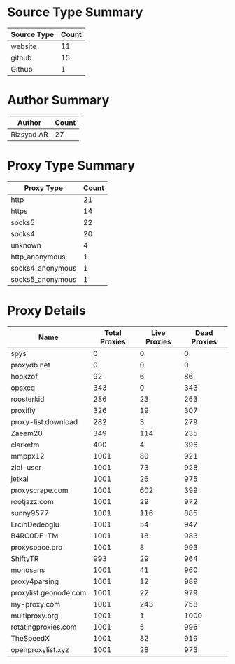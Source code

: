 # Source Type Summary

| Source Type | Count |
|-------------|-------|
| website | 11 |
| github | 15 |
| Github | 1 |


# Author Summary

| Author | Count |
|--------|-------|
| Rizsyad AR | 27 |


# Proxy Type Summary

| Proxy Type | Count |
|------------|-------|
| http | 21 |
| https | 14 |
| socks5 | 22 |
| socks4 | 20 |
| unknown | 4 |
| http_anonymous | 1 |
| socks4_anonymous | 1 |
| socks5_anonymous | 1 |


# Proxy Details

| Name | Total Proxies | Live Proxies | Dead Proxies |
|------|---------------|--------------|---------------|
| spys | 0 | 0 | 0 |
| proxydb.net | 0 | 0 | 0 |
| hookzof | 92 | 6 | 86 |
| opsxcq | 343 | 0 | 343 |
| roosterkid | 286 | 23 | 263 |
| proxifly | 326 | 19 | 307 |
| proxy-list.download | 282 | 3 | 279 |
| Zaeem20 | 349 | 114 | 235 |
| clarketm | 400 | 4 | 396 |
| mmppx12 | 1001 | 80 | 921 |
| zloi-user | 1001 | 73 | 928 |
| jetkai | 1001 | 26 | 975 |
| proxyscrape.com | 1001 | 602 | 399 |
| rootjazz.com | 1001 | 29 | 972 |
| sunny9577 | 1001 | 116 | 885 |
| ErcinDedeoglu | 1001 | 54 | 947 |
| B4RC0DE-TM | 1001 | 18 | 983 |
| proxyspace.pro | 1001 | 8 | 993 |
| ShiftyTR | 993 | 29 | 964 |
| monosans | 1001 | 41 | 960 |
| proxy4parsing | 1001 | 12 | 989 |
| proxylist.geonode.com | 1001 | 22 | 979 |
| my-proxy.com | 1001 | 243 | 758 |
| multiproxy.org | 1001 | 1 | 1000 |
| rotatingproxies.com | 1001 | 5 | 996 |
| TheSpeedX | 1001 | 82 | 919 |
| openproxylist.xyz | 1001 | 28 | 973 |
